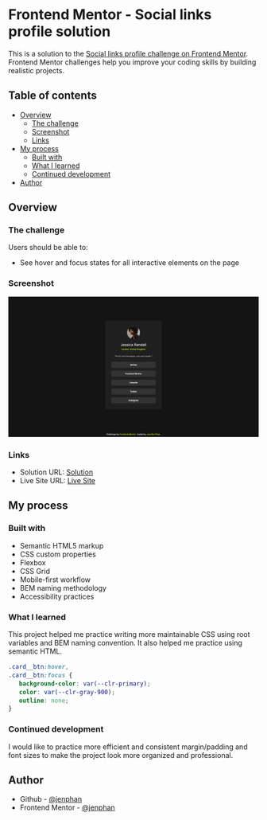 # Frontend Mentor - Social links profile solution

This is a solution to the [Social links profile challenge on Frontend Mentor](https://www.frontendmentor.io/challenges/social-links-profile-UG32l9m6dQ). Frontend Mentor challenges help you improve your coding skills by building realistic projects. 

## Table of contents

- [Overview](#overview)
  - [The challenge](#the-challenge)
  - [Screenshot](#screenshot)
  - [Links](#links)
- [My process](#my-process)
  - [Built with](#built-with)
  - [What I learned](#what-i-learned)
  - [Continued development](#continued-development)
- [Author](#author)

## Overview

### The challenge

Users should be able to:

- See hover and focus states for all interactive elements on the page

### Screenshot

![](./screenshot.png)

### Links

- Solution URL: [Solution](https://your-solution-url.com)
- Live Site URL: [Live Site](https://your-live-site-url.com)

## My process

### Built with

- Semantic HTML5 markup
- CSS custom properties
- Flexbox
- CSS Grid
- Mobile-first workflow
- BEM naming methodology
- Accessibility practices

### What I learned

This project helped me practice writing more maintainable CSS using root variables and BEM naming convention. It also helped me practice using semantic HTML.

```css
.card__btn:hover,
.card__btn:focus {
   background-color: var(--clr-primary);
   color: var(--clr-gray-900);
   outline: none;
}
```

### Continued development

I would like to practice more efficient and consistent margin/padding and font sizes to make the project look more organized and professional.

## Author

- Github - [@jenphan](https://www.github.com/jenphan)
- Frontend Mentor - [@jenphan](https://www.frontendmentor.io/profile/jenphan)